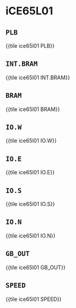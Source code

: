 # iCE65L01

## `PLB`

{{tile ice65l01 PLB}}

## `INT.BRAM`

{{tile ice65l01 INT.BRAM}}

## `BRAM`

{{tile ice65l01 BRAM}}

## `IO.W`

{{tile ice65l01 IO.W}}

## `IO.E`

{{tile ice65l01 IO.E}}

## `IO.S`

{{tile ice65l01 IO.S}}

## `IO.N`

{{tile ice65l01 IO.N}}

## `GB_OUT`

{{tile ice65l01 GB_OUT}}

## `SPEED`

{{tile ice65l01 SPEED}}
